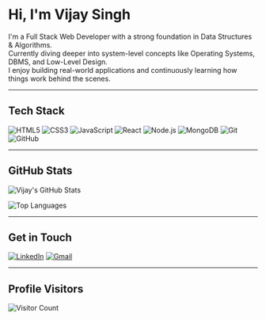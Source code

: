# Hi, I'm Vijay Singh 

I'm a Full Stack Web Developer with a strong foundation in Data Structures & Algorithms.  
Currently diving deeper into system-level concepts like Operating Systems, DBMS, and Low-Level Design.  
I enjoy building real-world applications and continuously learning how things work behind the scenes.

---

## Tech Stack

![HTML5](https://img.shields.io/badge/HTML5-E34F26?style=for-the-badge&logo=html5&logoColor=white)
![CSS3](https://img.shields.io/badge/CSS3-1572B6?style=for-the-badge&logo=css3&logoColor=white)
![JavaScript](https://img.shields.io/badge/JavaScript-F7DF1E?style=for-the-badge&logo=javascript&logoColor=black)
![React](https://img.shields.io/badge/React-20232A?style=for-the-badge&logo=react&logoColor=61DAFB)
![Node.js](https://img.shields.io/badge/Node.js-339933?style=for-the-badge&logo=nodedotjs&logoColor=white)
![MongoDB](https://img.shields.io/badge/MongoDB-4EA94B?style=for-the-badge&logo=mongodb&logoColor=white)
![Git](https://img.shields.io/badge/Git-F05032?style=for-the-badge&logo=git&logoColor=white)
![GitHub](https://img.shields.io/badge/GitHub-181717?style=for-the-badge&logo=github&logoColor=white)

---

## GitHub Stats

![Vijay's GitHub Stats](https://github-readme-stats.vercel.app/api?username=vijay108-dev&show_icons=true&theme=tokyonight)

![Top Languages](https://github-readme-stats.vercel.app/api/top-langs/?username=vijay108-dev&layout=compact&theme=tokyonight)

---

## Get in Touch

[![LinkedIn](https://img.shields.io/badge/LinkedIn-0A66C2?style=for-the-badge&logo=linkedin&logoColor=white)](https://www.linkedin.com/in/vijaysingh48907/)
[![Gmail](https://img.shields.io/badge/Gmail-D14836?style=for-the-badge&logo=gmail&logoColor=white)](mailto:vijay108.dev@gmail.com)

---

## Profile Visitors

![Visitor Count](https://komarev.com/ghpvc/?username=vijay108-dev&label=Profile%20views&color=0e75b6&style=flat)

